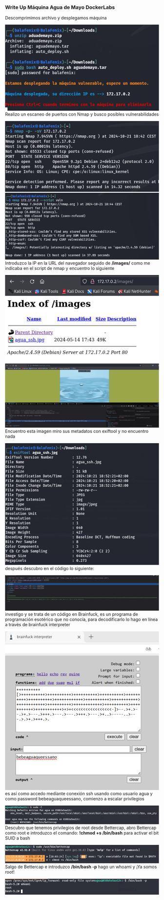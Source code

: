 <!DOCTYPE MD>

### Write Up Máquina Agua de Mayo DockerLabs

Descomprimimos archivo y desplegamos máquina

![alt text](img1.png)
Realizo un escaneo de puertos con Nmap y busco posibles vulnerabilidades

![alt text](img2.png)
![alt text](img3.png)
Introduzco la IP en la URL del navegador seguido de **/images/** como me indicaba en el script de nmap y encuentro lo siguiente

![alt text](img4.png)
![alt text](img5.png)
Encuentro esta imagen miro sus metadatos con exiftool y no encuentro nada

![alt text](img6.png)
después descubro en el código lo siguiente:

![alt text](img8.png)
investigo y se trata de un código en Brainfuck, es un programa de programación esotérico que no conocía, para decodificarlo lo hago en línea a través de brainfuck interpreter

![alt text](img9.png)
es así como accedo mediante conexión ssh usando como usuario agua y como password bebeaguaqueessano, comienzo a escalar privilegios

![alt text](img12.png)
Descubro que tenemos privilegios de root desde Bettercap, abro Bettercap como root e introduzco el comando: **!chmod +s /bin/bash** para activar el bit SUID a bash

![alt text](img13.png)
Salgo de Bettercap e introduzco **/bin/bash -p** hago un whoami y ¡Ya somos root!

![alt text](img14.png)

